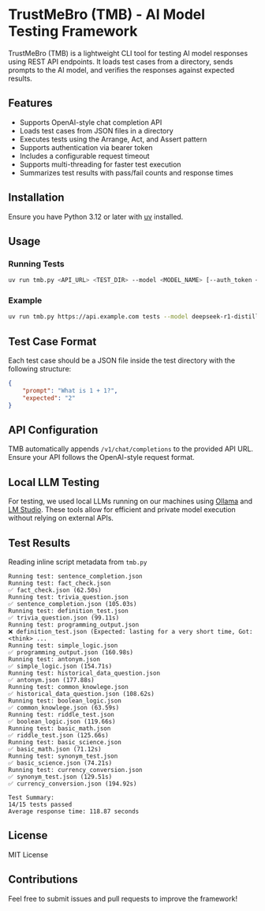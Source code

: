 # TrustMeBro (TMB) - AI Model Testing Framework

TrustMeBro (TMB) is a lightweight CLI tool for testing AI model responses using REST API endpoints. It loads test cases from a directory, sends prompts to the AI model, and verifies the responses against expected results.

## Features
- Supports OpenAI-style chat completion API
- Loads test cases from JSON files in a directory
- Executes tests using the Arrange, Act, and Assert pattern
- Supports authentication via bearer token
- Includes a configurable request timeout
- Supports multi-threading for faster test execution
- Summarizes test results with pass/fail counts and response times

## Installation
Ensure you have Python 3.12 or later with [uv](https://github.com/astral-sh/uv) installed.


## Usage
### Running Tests
```sh
uv run tmb.py <API_URL> <TEST_DIR> --model <MODEL_NAME> [--auth_token <TOKEN>] [--timeout <SECONDS>] [--threads <NUM_THREADS>]
```

### Example
```sh
uv run tmb.py https://api.example.com tests --model deepseek-r1-distill-qwen-32b --auth_token my-secret-token --threads 4
```

## Test Case Format
Each test case should be a JSON file inside the test directory with the following structure:
```json
{
    "prompt": "What is 1 + 1?",
    "expected": "2"
}
```

## API Configuration
TMB automatically appends `/v1/chat/completions` to the provided API URL. Ensure your API follows the OpenAI-style request format.

## Local LLM Testing
For testing, we used local LLMs running on our machines using [Ollama](https://ollama.com/) and [LM Studio](https://lmstudio.ai/). These tools allow for efficient and private model execution without relying on external APIs.

## Test Results
Reading inline script metadata from `tmb.py`

```
Running test: sentence_completion.json
Running test: fact_check.json
✅ fact_check.json (62.50s)
Running test: trivia_question.json
✅ sentence_completion.json (105.03s)
Running test: definition_test.json
✅ trivia_question.json (99.11s)
Running test: programming_output.json
❌ definition_test.json (Expected: lasting for a very short time, Got: <think> ...
Running test: simple_logic.json
✅ programming_output.json (160.98s)
Running test: antonym.json
✅ simple_logic.json (154.71s)
Running test: historical_data_question.json
✅ antonym.json (177.88s)
Running test: common_knowlege.json
✅ historical_data_question.json (108.62s)
Running test: boolean_logic.json
✅ common_knowlege.json (63.59s)
Running test: riddle_test.json
✅ boolean_logic.json (119.66s)
Running test: basic_math.json
✅ riddle_test.json (125.66s)
Running test: basic_science.json
✅ basic_math.json (71.12s)
Running test: synonym_test.json
✅ basic_science.json (74.21s)
Running test: currency_conversion.json
✅ synonym_test.json (129.51s)
✅ currency_conversion.json (194.92s)

Test Summary:
14/15 tests passed
Average response time: 118.87 seconds
```

## License
MIT License

## Contributions
Feel free to submit issues and pull requests to improve the framework!

